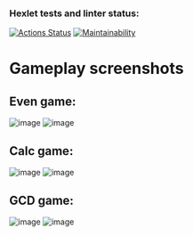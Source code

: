 ### Hexlet tests and linter status:
[![Actions Status](https://github.com/tim17d/java-project-61/actions/workflows/hexlet-check.yml/badge.svg)](https://github.com/tim17d/java-project-61/actions)
[![Maintainability](https://api.codeclimate.com/v1/badges/88735966b8fe49a5511d/maintainability)](https://codeclimate.com/github/tim17d/java-project-61/maintainability)

# Gameplay screenshots

## Even game:
![image](https://github.com/tim17d/java-project-61/assets/68468445/e9ef3ac4-92a5-4502-83c2-7eef6a657563)
![image](https://github.com/tim17d/java-project-61/assets/68468445/93160e65-8af3-42a4-9fde-b60f372258ef)


## Calc game:
![image](https://github.com/tim17d/java-project-61/assets/68468445/b2ce5e1a-e604-4422-93d4-389ffda53cd9)
![image](https://github.com/tim17d/java-project-61/assets/68468445/1faedd2d-7d85-4ce3-8e46-3fb9c955b6ff)


## GCD game:
![image](https://github.com/tim17d/java-project-61/assets/68468445/eaee071b-29fe-4eb4-a6f6-516609156e7c)
![image](https://github.com/tim17d/java-project-61/assets/68468445/9c4d452b-e33b-406c-97cb-82d0b84b260f)

